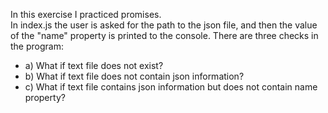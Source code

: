 In this exercise I practiced promises.<br/>
In index.js the user is asked for the path to the json file, and then the value of the "name" property is printed to the console.
There are three checks in the program:<br/>
<ul>
  <li>a) What if text file does not exist?</li>
  <li>b) What if text file does not contain json information?</li>
  <li>c) What if text file contains json information but does not contain name property?</li>
</ul>
